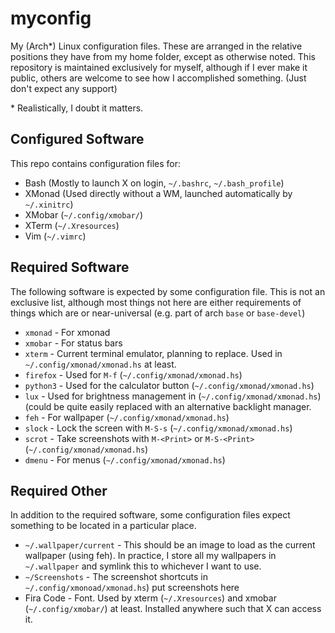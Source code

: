 # myconfig

My (Arch\*) Linux configuration files. These are arranged in the relative positions they have from my home folder, except as otherwise noted. This repository is maintained exclusively for myself, although if I ever make it public, others are welcome to see how I accomplished something. (Just don't expect any support)

\* Realistically, I doubt it matters.

## Configured Software

This repo contains configuration files for:

 - Bash   (Mostly to launch X on login, `~/.bashrc`, `~/.bash_profile`)
 - XMonad (Used directly without a WM, launched automatically by `~/.xinitrc`)
 - XMobar (`~/.config/xmobar/`)
 - XTerm  (`~/.Xresources`)
 - Vim    (`~/.vimrc`) 

## Required Software

The following software is expected by some configuration file. This is not an exclusive list, although most things not here are either requirements of things which are or near-universal (e.g. part of arch `base` or `base-devel`)

 - `xmonad`  - For xmonad
 - `xmobar`  - For status bars
 - `xterm`   - Current terminal emulator, planning to replace. Used in `~/.config/xmonad/xmonad.hs` at least.
 - `firefox` - Used for `M-f` (`~/.config/xmonad/xmonad.hs`)
 - `python3` - Used for the calculator button (`~/.config/xmonad/xmonad.hs`)
 - `lux`     - Used for brightness management in (`~/.config/xmonad/xmonad.hs`) (could be quite easily replaced with an alternative backlight manager.
 - `feh`     - For wallpaper (`~/.config/xmonad/xmonad.hs`)
 - `slock`   - Lock the screen with `M-S-s` (`~/.config/xmonad/xmonad.hs`)
 - `scrot`   - Take screenshots with `M-<Print>` or `M-S-<Print>` (`~/.config/xmonad/xmonad.hs`)
 - `dmenu`   - For menus (`~/.config/xmonad/xmonad.hs`)

## Required Other

In addition to the required software, some configuration files expect something to be located in a particular place.

 - `~/.wallpaper/current` - This should be an image to load as the current wallpaper (using feh). In practice, I store all my wallpapers in `~/.wallpaper` and symlink this to whichever I want to use.
 - `~/Screenshots` - The screenshot shortcuts in `~/.config/xmonoad/xmonad.hs`) put screenshots here
 - Fira Code - Font. Used by xterm (`~/.Xresources`) and xmobar (`~/.config/xmobar/`) at least. Installed anywhere such that X can access it.
